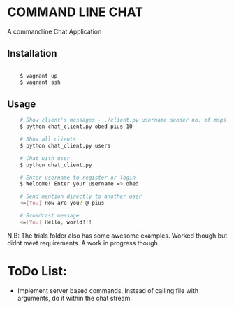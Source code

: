 COMMAND LINE CHAT
==================

A commandline Chat Application

Installation
------------

```bash

    $ vagrant up
    $ vagrant ssh
```

Usage
-----

```bash
    # Show client's messages - ./client.py username sender no. of msgs
    $ python chat_client.py obed pius 10

    # Show all clients
    $ python chat_client.py users

    # Chat with user
    $ python chat_client.py

    # Enter username to register or login
    $ Welcome! Enter your username => obed

    # Send mention directly to another user
    <=[You] How are you? @ pius

    # Broadcast message
    <=[You] Hello, world!!!
```

N.B: The trials folder also has some awesome examples. Worked though but didnt meet requirements. A work in progress though.

ToDo List:
==========
* Implement server based commands. Instead of calling file with arguments, do it within the chat stream.

